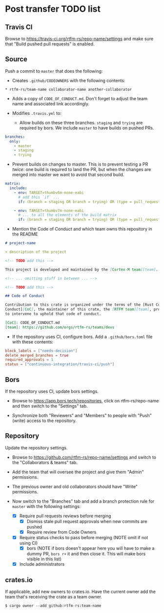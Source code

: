 # Post transfer TODO list

## Travis CI

Browse to https://travis-ci.org/rtfm-rs/repo-name/settings and make sure that "Build pushed
pull requests" is enabled.


## Source

Push a commit to `master` that does the following:

- Creates `.github/CODEOWNERS` with the following contents:

``` text
* rtfm-rs/team-name collaborator-name another-collaborator
```

- Adds a copy of `CODE_OF_CONDUCT.md`. Don't forget to adjust the team name and associated
  link accordingly.

- Modifies `.travis.yml` to:
  - Allow builds on these three branches. `staging` and `trying` are required by bors. We include
    `master` to have builds on pushed PRs.

``` yaml
branches:
  only:
    - master
    - staging
    - trying
```

  - Prevent builds on changes to master. This is to prevent testing a PR *twice*: one build is
    required to land the PR, but when the changes are merged into master we want to avoid that
    second build.

``` yaml
matrix:
  include:
    - env: TARGET=thumbv6m-none-eabi
      # add this `if` ...
      if: (branch = staging OR branch = trying) OR (type = pull_request AND branch = master)

    - env: TARGET=thumbv7m-none-eabi
      # ... to all the elements of the build matrix
      if: (branch = staging OR branch = trying) OR (type = pull_request AND branch = master)
```

- Mention the Code of Conduct and which team owns this repository in the README

``` markdown
# project-name

> description of the project

<!-- TODO add this -->

This project is developed and maintained by the [Cortex-M team][team].

<!-- ... omitting stuff in between ... -->

<!-- TODO add this -->

## Code of Conduct

Contribution to this crate is organized under the terms of the [Rust Code of
Conduct][CoC], the maintainer of this crate, the [RTFM team][team], promises
to intervene to uphold that code of conduct.

[CoC]: CODE_OF_CONDUCT.md
[team]: https://github.com/orgs/rtfm-rs/teams/devs
```

- If the repository uses CI, configure bors. Add a `.github/bors.toml` file with these contents:

``` toml
block_labels = ["needs-decision"]
delete_merged_branches = true
required_approvals = 1
status = ["continuous-integration/travis-ci/push"]
```

## Bors

If the repository uses CI, update bors settings.

- Browse to https://app.bors.tech/repositories, click on rtfm-rs/repo-name and then switch
  to the "Settings" tab.

- Synchronize both "Reviewers" and "Members" to people with "Push" (write) access to the
    repository.

## Repository

Update the repository settings.

- Browse to https://github.com/rtfm-rs/repo-name/settings and switch to the "Collaborators &
  teams" tab.

- Add the team that will oversee the project and give them "Admin" permissions.

- The previous owner and old collaborators should have "Write" permissions.

- Now switch to the "Branches" tab and add a branch protection rule for `master` with the
  following settings:

  - [x] Require pull requests reviews before merging
    - [x] Dismiss stale pull request approvals when new commits are pushed
    - [x] Require review from Code Owners

  - [x] Require status checks to pass before merging (NOTE omit if not using CI)
    - [x] bors (NOTE if bors doesn't appear here you will have to make a dummy PR, `bors r+` it
      and then close it. This will make bors visible in this list)

  - [x] Include administrators

## crates.io

If applicable, add new owners to crates.io. Have the current owner add the team that's receiving
the crate as a team owner.

```
$ cargo owner --add github:rtfm-rs:team-name
```

